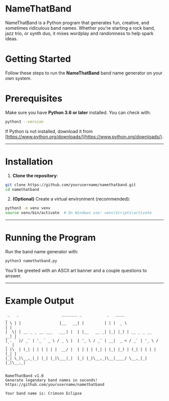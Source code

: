 # NameThatBand
NameThatBand is a Python program that generates fun, creative, and sometimes ridiculous band names. Whether you're starting a rock band, jazz trio, or synth duo, it mixes wordplay and randomness to help spark ideas.

# Getting Started

Follow these steps to run the **NameThatBand** band name generator on your own system.

# Prerequisites

Make sure you have **Python 3.6 or later** installed. You can check with:

```bash
python3 --version
```

If Python is not installed, download it from [https://www.python.org/downloads/](https://www.python.org/downloads/).

---

# Installation

1. **Clone the repository**:

```bash
git clone https://github.com/yourusername/namethatband.git
cd namethatband
```

2. **(Optional)** Create a virtual environment (recommended):

```bash
python3 -m venv venv
source venv/bin/activate  # On Windows use: venv\Scripts\activate
```

---

# Running the Program

Run the band name generator with:

```bash
python3 namethatband.py
```

You’ll be greeted with an ASCII art banner and a couple questions to answer.

---

# Example Output

```
 _   _                   _______ _           _   ____                  _ 
| \ | |                 |__   __| |         | | |  _ \                | |
|  \| | __ _ _ __ ___   ___| |  | |__   __ _| |_| |_) | __ _ _ __   __| |
| . ` |/ _` | '_ ` _ \ / _ \ |  | '_ \ / _` | __|  _ < / _` | '_ \ / _` |
| |\  | (_| | | | | | |  __/ |  | | | | (_| | |_| |_) | (_| | | | | (_| |
|_| \_|\__,_|_| |_| |_|\___|_|  |_| |_|\__,_|\__|____/ \__,_|_| |_|\__,_|  
                                                                            

NameThatBand v1.0
Generate legendary band names in seconds!
https://github.com/yourusername/namethatband

Your band name is: Crimson Eclipse

```
